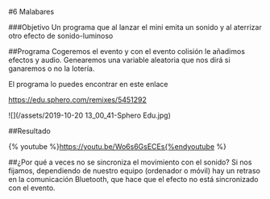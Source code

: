 #6 Malabares

###Objetivo
Un programa que al lanzar el mini emita un sonido y al aterrizar otro efecto de sonido-luminoso

##Programa
Cogeremos el evento y con el evento colisión le añadimos efectos y audio. Genearemos una variable aleatoria que nos dirá si ganaremos o no la lotería.

El programa lo puedes encontrar en este enlace

https://edu.sphero.com/remixes/5451292

![](/assets/2019-10-20 13_00_41-Sphero Edu.jpg)

##Resultado

{% youtube %}https://youtu.be/Wo6s6GsECEs{%endyoutube %}

##¿Por qué a veces no se sincroniza el movimiento con el sonido?
Si nos fijamos, dependiendo de nuestro equipo (ordenador o móvil) hay un retraso en la comunicación Bluetooth, que hace que el efecto no está sincronizado con el evento.